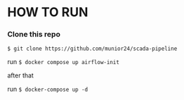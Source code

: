 # HOW TO RUN
### Clone this repo

  `$ git clone https://github.com/munior24/scada-pipeline`

 run `$ docker compose up airflow-init `
 
 after that 
 
 run `$ docker-compose up -d`

